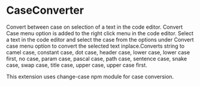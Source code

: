 # CaseConverter
Convert between case on selection of a text in the code editor.
Convert Case menu option is added to the right click menu in the code editor. Select a text in the code editor and select the case from the options under Convert case menu option to convert the selected text inplace.Converts string to camel case, constant case, dot case, header case, lower case, lower case first, no case, param case, pascal case, path case, sentence case, snake case, swap case, title case, upper case, upper case first.

This extension uses change-case npm module for case conversion.